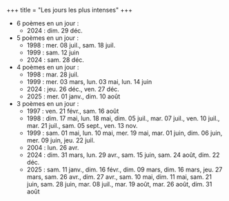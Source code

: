 +++
title = "Les jours les plus intenses"
+++
- 6 poèmes en un jour :
  - 2024 : dim. 29 déc.
- 5 poèmes en un jour :
  - 1998 : mer. 08 juil., sam. 18 juil.
  - 1999 : sam. 12 juin
  - 2024 : sam. 28 déc.
- 4 poèmes en un jour :
  - 1998 : mar. 28 juil.
  - 1999 : mer. 03 mars, lun. 03 mai, lun. 14 juin
  - 2024 : jeu. 26 déc., ven. 27 déc.
  - 2025 : mer. 01 janv., dim. 10 août
- 3 poèmes en un jour :
  - 1997 : ven. 21 févr., sam. 16 août
  - 1998 : dim. 17 mai, lun. 18 mai, dim. 05 juil., mar. 07 juil., ven. 10 juil., mar. 21 juil., sam. 05 sept., ven. 13 nov.
  - 1999 : sam. 01 mai, lun. 10 mai, mer. 19 mai, mar. 01 juin, dim. 06 juin, mer. 09 juin, jeu. 22 juil.
  - 2004 : lun. 26 avr.
  - 2024 : dim. 31 mars, lun. 29 avr., sam. 15 juin, sam. 24 août, dim. 22 déc.
  - 2025 : sam. 11 janv., dim. 16 févr., dim. 09 mars, dim. 16 mars, jeu. 27 mars, sam. 26 avr., dim. 27 avr., sam. 10 mai, dim. 11 mai, sam. 21 juin, sam. 28 juin, mar. 08 juil., mar. 19 août, mar. 26 août, dim. 31 août
